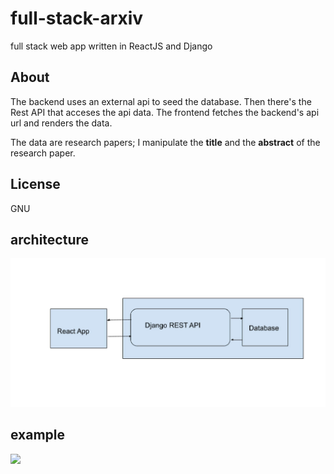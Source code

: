 # full-stack-arxiv
full stack web app written in ReactJS and Django

## About
The backend uses an external api to seed the database. Then there's 
the Rest API that acceses the api data. The frontend fetches the backend's api url 
and renders the data.

The data are research papers; I manipulate the **title** and the **abstract** of 
the research paper.

## License
GNU
           
## architecture
![architecture](docs/archi.jpeg)

## example 
![](docs/web6.gif)
